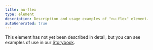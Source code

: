 ```yaml
---
title: nu-flex
type: element
description: Description and usage examples of "nu-flex" element.
autoGenerated: true
---
```


This element has not yet been described in detail, but you can see examples of use in our [Storybook](/storybook).